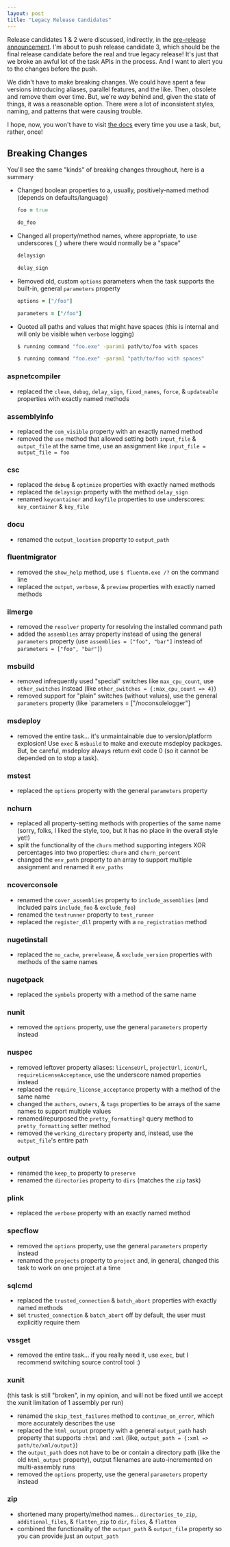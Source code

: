 ```yaml
---
layout: post
title: "Legacy Release Candidates"
---
```


Release candidates 1 & 2 were discussed, indirectly, in the [pre-release announcement][1]. I'm about to push release candidate 3, which should be the final release candidate before the real and true legacy release! It's just that we broke an awful lot of the task APIs in the process. And I want to alert you to the changes before the push.

We didn't have to make breaking changes. We could have spent a few versions introducing aliases, parallel features, and the like. Then, obsolete and remove them over time. But, we're _way_ behind and, given the state of things, it was a reasonable option. There were a lot of inconsistent styles, naming, and patterns that were causing trouble.

I hope, now, you won't have to visit [the docs][2] every time you use a task, but, rather, once!

## Breaking Changes

You'll see the same "kinds" of breaking changes throughout, here is a summary

 * Changed boolean properties to a, usually, positively-named method (depends on defaults/language)
 
   ```ruby
   foo = true
   ```
   
   ```ruby
   do_foo
   ```
   
 * Changed all property/method names, where appropriate, to use underscores (`_`) where there would normally be a "space"
 
   ```ruby
   delaysign
   ```
   
   ```ruby
   delay_sign
   ```

 * Removed old, custom `options` parameters when the task supports the built-in, general `parameters` property
 
   ```ruby
   options = ["/foo"]
   ```
   
   ```ruby
   parameters = ["/foo"]
   ```

 * Quoted all paths and values that might have spaces (this is internal and will only be visible when `verbose` logging)
 
   ```bash
   $ running command "foo.exe" -param1 path/to/foo with spaces
   ```
   
   ```bash
   $ running command "foo.exe" -param1 "path/to/foo with spaces"
   ```

### aspnetcompiler

 * replaced the `clean`, `debug`, `delay_sign`, `fixed_names`, `force`, & `updateable`  properties with exactly named methods

### assemblyinfo

 * replaced the `com_visible` property with an exactly named method
 * removed the `use` method that allowed setting both `input_file` & `output_file` at the same time, use an assignment like `input_file = output_file = foo`

### csc

 * replaced the `debug` & `optimize` properties with exactly named methods
 * replaced the `delaysign` property with the method `delay_sign`
 * renamed `keycontainer` and `keyfile` properties to use underscores: `key_container` & `key_file`

### docu

 * renamed the `output_location` property to `output_path`

### fluentmigrator

 * removed the `show_help` method, use `$ fluentm.exe /?` on the command line
 * replaced the `output`, `verbose`, & `preview` properties with exactly named methods

### ilmerge

 * removed the `resolver` property for resolving the installed command path 
 * added the `assemblies` array property instead of using the general `parameters` property (use `assemblies = ["foo", "bar"]` instead of `parameters = ["foo", "bar"]`)

### msbuild

 * removed infrequently used "special" switches like `max_cpu_count`, use `other_switches` instead (like `other_switches = {:max_cpu_count => 4}`)
 * removed support for "plain" switches (without values), use the general `parameters` property (like `parameters = ["/noconsolelogger"]

### msdeploy

 * removed the entire task... it's unmaintainable due to version/platform explosion! Use `exec` & `msbuild` to make and execute msdeploy packages. But, be careful, msdeploy always return exit code 0 (so it cannot be depended on to stop a task).

### mstest

 * replaced the `options` property with the general `parameters` property

### nchurn
 
 * replaced all property-setting methods with properties of the same name (sorry, folks, I liked the style, too, but it has no place in the overall style yet!)
 * split the functionality of the `churn` method supporting integers XOR percentages into two properties: `churn` and `churn_percent`
 * changed the `env_path` property to an array to support multiple assignment and renamed it `env_paths`
 
### ncoverconsole

 * renamed the `cover_assemblies` property to `include_assemblies` (and included pairs `include_foo` & `exclude_foo`)
 * renamed the `testrunner` property to `test_runner`
 * replaced the `register_dll` property with a `no_registration` method
 
### nugetinstall

 * replaced the `no_cache`, `prerelease`, & `exclude_version` properties with methods of the same names

### nugetpack

 * replaced the `symbols` property with a method of the same name

### nunit

 * removed the `options` property, use the general `parameters` property instead
 
### nuspec

 * removed leftover property aliases: `licenseUrl`, `projectUrl`, `iconUrl`, `requireLicenseAcceptance`, use the underscore named properties instead
 * replaced the `require_license_acceptance` property with a method of the same name
 * changed the `authors`, `owners`, & `tags` properties to be arrays of the same names to support multiple values
 * renamed/repurposed the `pretty_formatting?` query method to `pretty_formatting` setter method
 * removed the `working_directory` property and, instead, use the `output_file`'s entire path

### output

 * renamed the `keep_to` property to `preserve`
 * renamed the `directories` property to `dirs` (matches the `zip` task)

### plink

 * replaced the `verbose` property with an exactly named method
 
### specflow

 * removed the `options` property, use the general `parameters` property instead
 * renamed the `projects` property to `project` and, in general, changed this task to work on one project at a time
 
### sqlcmd

 * replaced the `trusted_connection` & `batch_abort` properties with exactly named methods
 * set `trusted_connection` & `batch_abort` off by default, the user must explicitly require them

### vssget

 * removed the entire task... if you really need it, use `exec`, but I recommend switching source control tool :)

### xunit

(this task is still "broken", in my opinion, and will not be fixed until we accept the xunit limitation of 1 assembly per run)

 * renamed the `skip_test_failures` method to `continue_on_error`, which more accurately describes the use
 * replaced the `html_output` property with a general `output_path` hash property that supports `:html` and `:xml` (like, `output_path = {:xml => path/to/xml/output}`)
 * the `output_path` does not have to be or contain a directory path (like the old `html_output` property), output filenames are auto-incremented on multi-assembly runs
 * removed the `options` property, use the general `parameters` property instead

### zip

 * shortened many property/method names... `directories_to_zip`, `additional_files`, & `flatten_zip` to `dir`, `files`, & `flatten`
 * combined the functionality of the `output_path` & `output_file` property so you can provide just an `output_path`


 [1]: http://albacorebuild.net/2013/09/09/LegacyPreRelease.html
 [2]: https://github.com/Albacore/albacore/wiki
